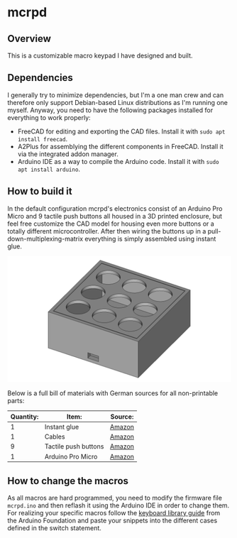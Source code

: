 # mcrpd

## Overview

This is a customizable macro keypad I have designed and built.

## Dependencies

I generally try to minimize dependencies, but I'm a one man crew and can therefore only support Debian-based Linux distributions as I'm running one myself. Anyway, you need to have the following packages installed for everything to work properly:

- FreeCAD for editing and exporting the CAD files. Install it with `sudo apt install freecad`.
- A2Plus for assemblying the different components in FreeCAD. Install it via the integrated addon manager.
- Arduino IDE as a way to compile the Arduino code. Install it with `sudo apt install arduino`.

## How to build it

In the default configuration mcrpd's electronics consist of an Arduino Pro Micro and 9 tactile push buttons all housed in a 3D printed enclosure, but feel free customize the CAD model for housing even more buttons or a totally different microcontroller. After then wiring the buttons up in a pull-down-multiplexing-matrix everything is simply assembled using instant glue.

![Assembly image](cad/assembly.png)

Below is a full bill of materials with German sources for all non-printable parts:

| Quantity: | Item: | Source: |
| --- | --- | --- |
| 1 | Instant glue | [Amazon](https://www.amazon.de/Pattex-Sekundenkleber-L%C3%B6sungsmittelfreier-Gel-Kleber-Transparent/dp/B00O23B8IE) |
| 1 | Cables | [Amazon](https://www.amazon.de/Donau-Elektronik-GMBH-Original-Kupfer/dp/B01BI1G88C) |
| 9 | Tactile push buttons | [Amazon](https://www.amazon.de/PsmGoods-Momentary-Aus-Taster-Schalter-Black/dp/B01MXHXON6) |
| 1 | Arduino Pro Micro | [Amazon](https://www.amazon.de/Micro-ATmega32U4-Arduino-Leonardo-%C3%A4hnlich/dp/B01D0OI90U) |

## How to change the macros

As all macros are hard programmed, you need to modify the firmware file `mcrpd.ino` and then reflash it using the Arduino IDE in order to change them. For realizing your specific macros follow the [keyboard library guide](https://www.arduino.cc/reference/en/language/functions/usb/keyboard/) from the Arduino Foundation and paste your snippets into the different cases defined in the switch statement.
